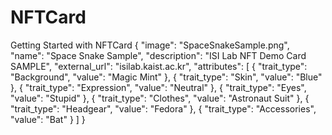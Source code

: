 # NFTCard
Getting Started with NFTCard
{
  "image": "SpaceSnakeSample.png",
  "name": "Space Snake Sample",
  "description": "ISI Lab NFT Demo Card SAMPLE",
  "external_url": "isilab.kaist.ac.kr",
  "attributes": [
    {
      "trait_type": "Background",
      "value": "Magic Mint"
    },
    {
      "trait_type": "Skin",
      "value": "Blue"
    },
    {
      "trait_type": "Expression",
      "value": "Neutral"
    },
    {
      "trait_type": "Eyes",
      "value": "Stupid"
    },
    {
      "trait_type": "Clothes",
      "value": "Astronaut Suit"
    },
    {
      "trait_type": "Headgear",
      "value": "Fedora"
    },
    {
      "trait_type": "Accessories",
      "value": "Bat"
    }
  ]
}
